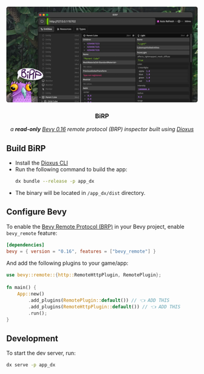 ![](docs/hero.webp)

<div align="center">
  <h3 align="center">BiRP</h3>
  <p align="center"><em>a <strong>read-only</strong> <a href="https://bevyengine.org" target="_blank">Bevy 0.16</a> remote protocol (BRP) inspector built using <a href="https://dioxuslabs.com" target="_blank">Dioxus</a></em></p>
</div>

## Build BiRP

- Install the [Dioxus CLI](https://dioxuslabs.com/learn/0.6/getting_started/#install-the-dioxus-cli)
- Run the following command to build the app:
  ```sh
  dx bundle --release -p app_dx
  ```
- The binary will be located in `/app_dx/dist` directory.

## Configure Bevy

To enable the [Bevy Remote Protocol (BRP)](https://github.com/bevyengine/bevy/blob/main/examples/remote/server.rs) in your Bevy project, enable `bevy_remote` feature:

```toml
[dependencies]
bevy = { version = "0.16", features = ["bevy_remote"] }
```

And add the following plugins to your game/app:

```rs
use bevy::remote::{http::RemoteHttpPlugin, RemotePlugin};

fn main() {
    App::new()
        .add_plugins(RemotePlugin::default()) // 👈 ADD THIS
        .add_plugins(RemoteHttpPlugin::default()) // 👈 ADD THIS
        .run();
}
```

## Development

To start the dev server, run:

```sh
dx serve -p app_dx
```
